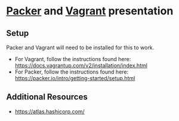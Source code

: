 # [Packer](http://packer.io) and [Vagrant](http://vagrant.com) presentation

## Setup
Packer and Vagrant will need to be installed for this to work.

* For Vagrant, follow the instructions found here: https://docs.vagrantup.com/v2/installation/index.html
* For Packer, follow the instructions found here: https://packer.io/intro/getting-started/setup.html

## Additional Resources
* https://atlas.hashicorp.com/
